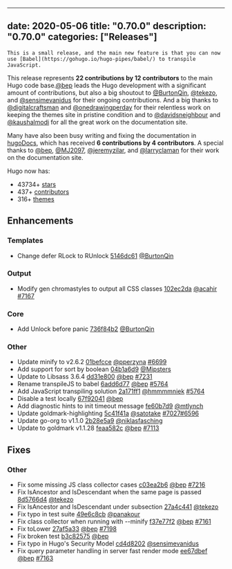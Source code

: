 
---
date: 2020-05-06
title: "0.70.0"
description: "0.70.0"
categories: ["Releases"]
---

	This is a small release, and the main new feature is that you can now use [Babel](https://gohugo.io/hugo-pipes/babel/) to transpile JavaScript.

This release represents **22 contributions by 12 contributors** to the main Hugo code base.[@bep](https://github.com/bep) leads the Hugo development with a significant amount of contributions, but also a big shoutout to [@BurtonQin](https://github.com/BurtonQin), [@tekezo](https://github.com/tekezo), and [@sensimevanidus](https://github.com/sensimevanidus) for their ongoing contributions.
And a big thanks to [@digitalcraftsman](https://github.com/digitalcraftsman) and [@onedrawingperday](https://github.com/onedrawingperday) for their relentless work on keeping the themes site in pristine condition and to [@davidsneighbour](https://github.com/davidsneighbour) and [@kaushalmodi](https://github.com/kaushalmodi) for all the great work on the documentation site.

Many have also been busy writing and fixing the documentation in [hugoDocs](https://github.com/gohugoio/hugoDocs), 
which has received **6 contributions by 4 contributors**. A special thanks to [@bep](https://github.com/bep), [@MJ2097](https://github.com/MJ2097), [@jeremyzilar](https://github.com/jeremyzilar), and [@larryclaman](https://github.com/larryclaman) for their work on the documentation site.


Hugo now has:

* 43734+ [stars](https://github.com/gohugoio/hugo/stargazers)
* 437+ [contributors](https://github.com/gohugoio/hugo/graphs/contributors)
* 316+ [themes](http://themes.gohugo.io/)

## Enhancements

### Templates

* Change defer RLock to RUnlock [5146dc61](https://github.com/gohugoio/hugo/commit/5146dc614fc45df698ebf890af06421dea988c96) [@BurtonQin](https://github.com/BurtonQin) 

### Output

* Modify gen chromastyles to output all CSS classes [102ec2da](https://github.com/gohugoio/hugo/commit/102ec2da7adcc4afb7050b17989f0486f8379679) [@acahir](https://github.com/acahir) [#7167](https://github.com/gohugoio/hugo/issues/7167)

### Core

* Add Unlock before panic [736f84b2](https://github.com/gohugoio/hugo/commit/736f84b2d539857f7fdd0e42353af80b4dccfe8d) [@BurtonQin](https://github.com/BurtonQin) 

### Other

* Update minify to v2.6.2 [01befcce](https://github.com/gohugoio/hugo/commit/01befcce35ec992d195ce1b9a6a1eeda693cb5a8) [@pperzyna](https://github.com/pperzyna) [#6699](https://github.com/gohugoio/hugo/issues/6699)
* Add support for sort by boolean [04b1a6d9](https://github.com/gohugoio/hugo/commit/04b1a6d997e72d9abada28db22650d38ccbcbb39) [@Mipsters](https://github.com/Mipsters) 
* Update to Libsass 3.6.4 [dd31e800](https://github.com/gohugoio/hugo/commit/dd31e800075eebd78f921df8b4865c238006e7a7) [@bep](https://github.com/bep) [#7231](https://github.com/gohugoio/hugo/issues/7231)
* Rename transpileJS to babel [6add6d77](https://github.com/gohugoio/hugo/commit/6add6d77b48cf0aab8b39d7a2bddedb1aa2a52b8) [@bep](https://github.com/bep) [#5764](https://github.com/gohugoio/hugo/issues/5764)
* Add JavaScript transpiling solution [2a171ff1](https://github.com/gohugoio/hugo/commit/2a171ff1c5d9b1603fe78c67d2d894bb2efccc8b) [@hmmmmniek](https://github.com/hmmmmniek) [#5764](https://github.com/gohugoio/hugo/issues/5764)
* Disable a test locally [67f92041](https://github.com/gohugoio/hugo/commit/67f920419a53c7ff11e01c4286dca23e92110a12) [@bep](https://github.com/bep) 
* Add diagnostic hints to init timeout message [fe60b7d9](https://github.com/gohugoio/hugo/commit/fe60b7d9e4c12dbc428f992c05969bc14c7fe7a2) [@mtlynch](https://github.com/mtlynch) 
* Update goldmark-highlighting [5c41f41a](https://github.com/gohugoio/hugo/commit/5c41f41ad4b14e48aea64687a7600f5ad231e879) [@satotake](https://github.com/satotake) [#7027](https://github.com/gohugoio/hugo/issues/7027)[#6596](https://github.com/gohugoio/hugo/issues/6596)
* Update go-org to v1.1.0 [2b28e5a9](https://github.com/gohugoio/hugo/commit/2b28e5a9cb79af2a8d70c80036f52bcf5399b9df) [@niklasfasching](https://github.com/niklasfasching) 
* Update to goldmark v1.1.28 [feaa582c](https://github.com/gohugoio/hugo/commit/feaa582cbe950e82969da5e99e3fb9a3947025df) [@bep](https://github.com/bep) [#7113](https://github.com/gohugoio/hugo/issues/7113)

## Fixes

### Other

* Fix some missing JS class collector cases [c03ea2b6](https://github.com/gohugoio/hugo/commit/c03ea2b66010d2996d652903cb8fa41e983e787f) [@bep](https://github.com/bep) [#7216](https://github.com/gohugoio/hugo/issues/7216)
* Fix IsAncestor and IsDescendant when the same page is passed [8d5766d4](https://github.com/gohugoio/hugo/commit/8d5766d417d6564a1aa1cbe8f9a29ab9bba22371) [@tekezo](https://github.com/tekezo) 
* Fix IsAncestor and IsDescendant under subsection [27a4c441](https://github.com/gohugoio/hugo/commit/27a4c4410cd9592249925fb14b32605fb961c597) [@tekezo](https://github.com/tekezo) 
* Fix typo in test suite [49e6c8cb](https://github.com/gohugoio/hugo/commit/49e6c8cb4ed83e20f1e0ac164e91c38854177b99) [@panakour](https://github.com/panakour) 
* Fix class collector when running with --minify [f37e77f2](https://github.com/gohugoio/hugo/commit/f37e77f2d338cf876cfa637a662acd76f0f2009b) [@bep](https://github.com/bep) [#7161](https://github.com/gohugoio/hugo/issues/7161)
* Fix toLower [27af5a33](https://github.com/gohugoio/hugo/commit/27af5a339a4d3c5712b5ed946a636a8c21916039) [@bep](https://github.com/bep) [#7198](https://github.com/gohugoio/hugo/issues/7198)
* Fix broken test [b3c82575](https://github.com/gohugoio/hugo/commit/b3c825756f3251f8b26e53262f9d6f484aecf750) [@bep](https://github.com/bep) 
* Fix typo in Hugo's Security Model [cd4d8202](https://github.com/gohugoio/hugo/commit/cd4d8202016bd3eb5ed9144c8945edaba73c8cf4) [@sensimevanidus](https://github.com/sensimevanidus) 
* Fix query parameter handling in server fast render mode [ee67dbef](https://github.com/gohugoio/hugo/commit/ee67dbeff5bae6941facaaa39cb995a1ee6def03) [@bep](https://github.com/bep) [#7163](https://github.com/gohugoio/hugo/issues/7163)





